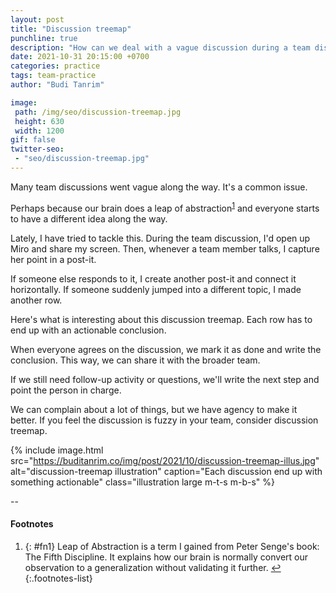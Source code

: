 ```yaml
---
layout: post
title: "Discussion treemap"
punchline: true
description: "How can we deal with a vague discussion during a team discussion?"
date: 2021-10-31 20:15:00 +0700
categories: practice
tags: team-practice
author: "Budi Tanrim"

image:
 path: /img/seo/discussion-treemap.jpg
 height: 630
 width: 1200
gif: false
twitter-seo: 
 - "seo/discussion-treemap.jpg"
---
```


Many team discussions went vague along the way. It's a common issue.

Perhaps because our brain does a leap of abstraction<sup id="a1">[1](#fn1)</sup> and everyone starts to have a different idea along the way.

Lately, I have tried to tackle this. During the team discussion, I'd open up Miro and share my screen. Then, whenever a team member talks, I capture her point in a post-it. 

If someone else responds to it, I create another post-it and connect it horizontally. If someone suddenly jumped into a different topic, I made another row.

Here's what is interesting about this discussion treemap. Each row has to end up with an actionable conclusion.

When everyone agrees on the discussion, we mark it as done and write the conclusion. This way, we can share it with the broader team.

If we still need follow-up activity or questions,  we'll write the next step and point the person in charge.

We can complain about a lot of things, but we have agency to make it better. If you feel the discussion is fuzzy in your team, consider discussion treemap.

{% include image.html 
src="https://buditanrim.co/img/post/2021/10/discussion-treemap-illus.jpg" 
alt="discussion-treemap illustration" 
caption="Each discussion end up with something actionable"
class="illustration large m-t-s m-b-s" %}

--

#### Footnotes
1. {: #fn1} Leap of Abstraction is a term I gained from Peter Senge's book: The Fifth Discipline. It explains how our brain is normally convert our observation to a generalization without validating it further. [↩](#a1)
{:.footnotes-list}